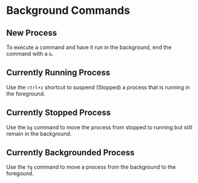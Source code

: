 # Background Commands

## New Process

To execute a command and have it run in the background, end the command with a `&`.

## Currently Running Process

Use the `ctrl+z` shortcut to suspend (Stopped) a process that is running in the foreground.

## Currently Stopped Process

Use the `bg` command to move the process from stopped to running but still remain in the background.

## Currently Backgrounded Process

Use the `fg` command to move a process from the background to the foregound. 